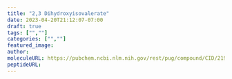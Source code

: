 ```yaml
---
title: "2,3 Dihydroxyisovalerate"
date: 2023-04-20T21:12:07-07:00
draft: true
tags: ["",""]
categories: ["",""]
featured_image: 
author: 
moleculeURL: https://pubchem.ncbi.nlm.nih.gov/rest/pug/compound/CID/21933884/record/SDF/?record_type=3d&response_type=display
peptideURL:
---
```

